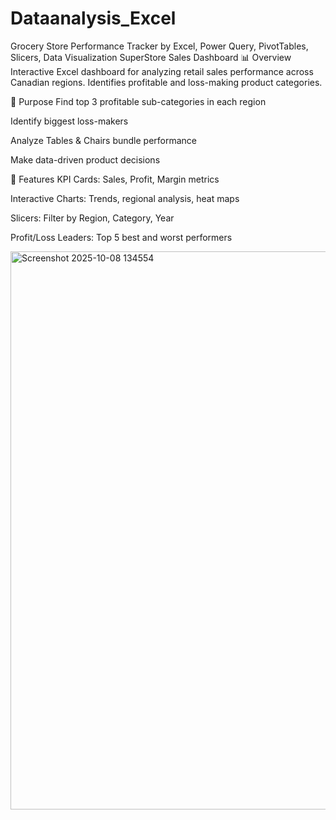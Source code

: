 # Dataanalysis_Excel
Grocery Store Performance Tracker by Excel, Power Query, PivotTables, Slicers, Data Visualization
SuperStore Sales Dashboard
📊 Overview
Interactive Excel dashboard for analyzing retail sales performance across Canadian regions. Identifies profitable and loss-making product categories.

🎯 Purpose
Find top 3 profitable sub-categories in each region

Identify biggest loss-makers

Analyze Tables & Chairs bundle performance

Make data-driven product decisions

🚀 Features
KPI Cards: Sales, Profit, Margin metrics

Interactive Charts: Trends, regional analysis, heat maps

Slicers: Filter by Region, Category, Year

Profit/Loss Leaders: Top 5 best and worst performers

<img width="1705" height="893" alt="Screenshot 2025-10-08 134554" src="https://github.com/user-attachments/assets/f3927cfb-4ecd-4070-b917-55e0e06ab605" />


